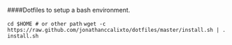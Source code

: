 ####Dotfiles to setup a bash environment.

``
cd $HOME # or other path
``
``
 wget -c https://raw.github.com/jonathanccalixto/dotfiles/master/install.sh | . install.sh
``